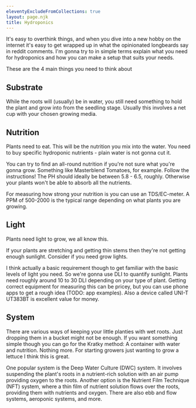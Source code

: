```yaml
---
eleventyExcludeFromCollections: true
layout: page.njk
title: Hydroponics
---
```


It's easy to overthink things, and when you dive into a new hobby on the internet it's easy to get wrapped up in what the opinionated longbeards say in reddit comments. I'm gonna try to in simple terms explain what you need for hydroponics and how you can make a setup that suits your needs.

These are the 4 main things you need to think about

## Substrate

While the roots will (usually) be in water, you still need something to hold the plant and grow into from the seedling stage. Usually this involves a net cup with your chosen growing media.

## Nutrition

Plants need to eat. This will be the nutrition you mix into the water. You need to buy specific hydroponic nutrients - plain water is not gonna cut it.

You can try to find an all-round nutrition if you're not sure what you're gonna grow. Something like Masterblend Tomatoes, for example. Follow the instructions!
The PH should ideally be between 5.8 - 6.5, roughly. Otherwise your plants won't be able to absorb all the nutrients.

For measuring how strong your nutrition is you can use an TDS/EC-meter. A PPM of 500-2000 is the typical range depending on what plants you are growing.

## Light

Plants need light to grow, we all know this.

If your plants are stretching and getting thin stems then they're not getting enough sunlight. Consider if you need grow lights.

I think actually a basic requirement though to get familiar with the basic levels of light you need.
So we're gonna use DLI to quantify sunlight. Plants need roughly around 10 to 30 DLI depending on your type of plant. Getting correct equipment for measuring this can be pricey, but you can use phone apps to get a rough idea (TODO: app examples). Also a device called UNI-T UT383BT is excellent value for money.

## System

There are various ways of keeping your little planties with wet roots. Just dropping them in a bucket might not be enough.
If you want something simple though you can go for the Kratky method: A container with water and nutrition. Nothing more. For starting growers just wanting to grow a lettuce I think this is great.

One popular system is the Deep Water Culture (DWC) system. It involves suspending the plant's roots in a nutrient-rich solution with an air pump providing oxygen to the roots.
Another option is the Nutrient Film Technique (NFT) system, where a thin film of nutrient solution flows over the roots, providing them with nutrients and oxygen.
There are also ebb and flow systems, aeroponic systems, and more.
